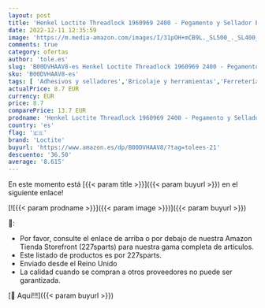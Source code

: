 ```yaml
---
layout: post
title: 'Henkel Loctite Threadlock 1960969 2400 - Pegamento y Sellador Especifico Fija Tornillos Media Potencia - Franqueo libre!'
date: 2022-12-11 12:35:59
image: 'https://m.media-amazon.com/images/I/31pOH+mCB9L._SL500_._SL400_.jpg'
comments: true
category: ofertas
author: 'tole.es'
slug: 'B00DVHAAV8-es Henkel Loctite Threadlock 1960969 2400 - Pegamento y...'
sku: 'B00DVHAAV8-es'
tags: [ 'Adhesivos y selladores','Bricolaje y herramientas','Ferretería','Selladores','loctite','🇪🇸', ]
actualPrice: 8.7 EUR
currency: EUR
price: 8.7
comparePrice: 13.7 EUR
prodname: 'Henkel Loctite Threadlock 1960969 2400 - Pegamento y Sellador Especifico Fija Tornillos Media Potencia - Franqueo libre!'
country: 'es'
flag: '🇪🇸'
brand: 'Loctite'
buyurl: 'https://www.amazon.es/dp/B00DVHAAV8/?tag=tolees-21'
descuento: '36.50'
average: '8.615'
---
```


En este momento está [{{< param title >}}]({{< param buyurl >}}) en el siguiente enlace!

[![{{< param prodname >}}]({{< param image >}})]({{< param buyurl >}})

🔎:

- Por favor, consulte el enlace de arriba o por debajo de nuestra Amazon Tienda Storefront (227sparts) para nuestra gama completa de artículos.
- Este listado de productos es por 227sparts.
- Enviado desde el Reino Unido
- La calidad cuando se compran a otros proveedores no puede ser garantizada.

[🛒 Aquí!!!]({{< param buyurl >}})
